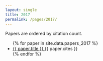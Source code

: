 ```yaml
---
layout: single
title: 2017
permalink: /pages/2017/
---
```


<span>Papers are ordered by citation count.</span>

<ul>
    {% for paper in site.data.papers_2017 %}
      <li>
        <a href="{{ paper.url }}">
            {{ paper.title }}
        </a> {{ paper.cites }}
      </li>
    {% endfor %}
</ul>

